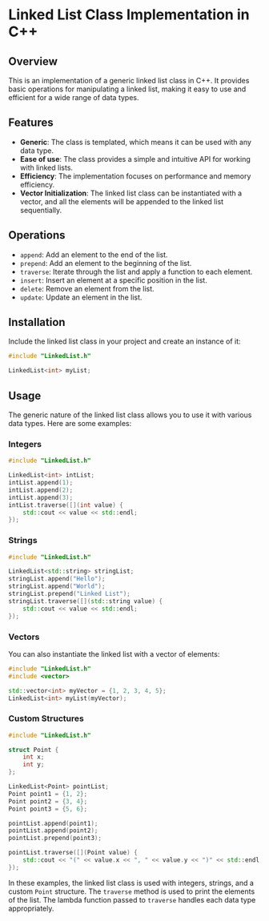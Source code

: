 # Linked List Class Implementation in C++

## Overview

This is an implementation of a generic linked list class in C++. It provides basic operations for manipulating a linked list, making it easy to use and efficient for a wide range of data types.

## Features

- **Generic**: The class is templated, which means it can be used with any data type.
- **Ease of use**: The class provides a simple and intuitive API for working with linked lists.
- **Efficiency**: The implementation focuses on performance and memory efficiency.
- **Vector Initialization**: The linked list class can be instantiated with a vector, and all the elements will be appended to the linked list sequentially.

## Operations

- `append`: Add an element to the end of the list.
- `prepend`: Add an element to the beginning of the list.
- `traverse`: Iterate through the list and apply a function to each element.
- `insert`: Insert an element at a specific position in the list.
- `delete`: Remove an element from the list.
- `update`: Update an element in the list.

## Installation

Include the linked list class in your project and create an instance of it:

```cpp
#include "LinkedList.h"

LinkedList<int> myList;
```

## Usage

The generic nature of the linked list class allows you to use it with various data types. Here are some examples:

### Integers

```cpp
#include "LinkedList.h"

LinkedList<int> intList;
intList.append(1);
intList.append(2);
intList.append(3);
intList.traverse([](int value) {
    std::cout << value << std::endl;
});
```

### Strings

```cpp
#include "LinkedList.h"

LinkedList<std::string> stringList;
stringList.append("Hello");
stringList.append("World");
stringList.prepend("Linked List");
stringList.traverse([](std::string value) {
    std::cout << value << std::endl;
});
```

### Vectors

You can also instantiate the linked list with a vector of elements:

```cpp
#include "LinkedList.h"
#include <vector>

std::vector<int> myVector = {1, 2, 3, 4, 5};
LinkedList<int> myList(myVector);
```

### Custom Structures

```cpp
#include "LinkedList.h"

struct Point {
    int x;
    int y;
};

LinkedList<Point> pointList;
Point point1 = {1, 2};
Point point2 = {3, 4};
Point point3 = {5, 6};

pointList.append(point1);
pointList.append(point2);
pointList.prepend(point3);

pointList.traverse([](Point value) {
    std::cout << "(" << value.x << ", " << value.y << ")" << std::endl;
});
```

In these examples, the linked list class is used with integers, strings, and a custom `Point` structure. The `traverse` method is used to print the elements of the list. The lambda function passed to `traverse` handles each data type appropriately.
